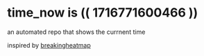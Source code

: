 # time_now is (( 1716771600466 ))

an automated repo that shows the currnent time

inspired by [breakingheatmap](https://github.com/breakingheatmap/breakingheatmap)